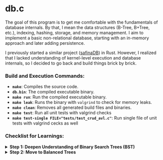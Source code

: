 # db.c

The goal of this program is to get me comfortable with the fundamentals of database internals. 
By that, I mean the data structures (B-Tree, B+Tree, etc.), indexing, hashing, storage, and memory management. 
I aim to implement a basic non-relational database, starting with an in-memory approach and later adding persistence.

I previously started a similar project ([safinaDB](https://github.com/aallali/safinaDB)) in Rust. 
However, I realized that I lacked understanding of kernel-level execution and database internals, 
so I decided to go back and build things brick by brick.

### Build and Execution Commands:
- **`make`**: Compiles the source code.
- **`db.bin`**: The compiled executable binary.
- **`make run`**: Run the compiled executable binary.
- **`make leak`**: Runs the binary with `valgrind` to check for memory leaks.
- **`make clean`**: Removes all generated build files and binaries.
- **`make test`**: Run all unit tests with valgrind checks
- **`make test-single FILE="tests/test_crud_avl.c"`**: Run single file of unit tests with valgrind cecks as well

### **Checklist for Learnings:**
<details>
<summary><b>Step 1: Deepen Understanding of Binary Search Trees (BST)</b></summary>

- [x] Implement core BST operations:
  - [x] Insertion.
  - [x] Search.
  - [x] Deletion (delete node of 2 children not handled yet).
- [x] Calculate the **height** of the tree.
- [x] Implement **level-order traversal** (BFS) using a queue.
- [x] Ignore **duplicate values**
- [x] Implement functions to find the:
  - [x] **Predecessor** of a node.
  - [x] **Successor** of a node.
- [x] Implement full functionally of Deletion using (Predecessor & Successor)

</details>
<details>
<summary><b>Step 2: Move to Balanced Trees</b></summary>

- [ ] Learn and implement **AVL Trees**:
  - [ ] Add necessary methods (delete, traverse, find)
  - [x] Add rotations (left, right, left-right, right-left).
  - [ ] Maintain height balancing after insertion/deletion.
- [ ] Implement a **Red-Black Tree**:
  - [ ] Add node coloring (red or black).
  - [ ] Maintain balance after insertion/deletion.
  - [ ] Handle edge cases like double-red or double-black.

</details>
